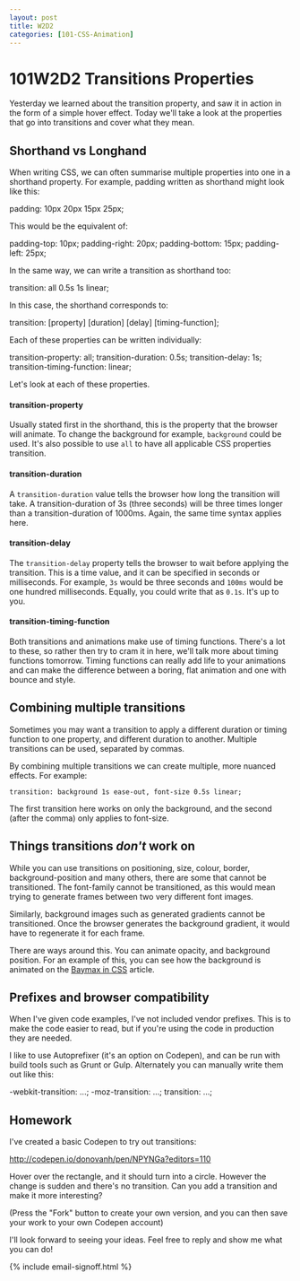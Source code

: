 ```yaml
---
layout: post
title: W2D2
categories: [101-CSS-Animation]
---
```


# 101W2D2 Transitions Properties

Yesterday we learned about the transition property, and saw it in action in the form of a simple hover effect. Today we'll take a look at the properties that go into transitions and cover what they mean.

## Shorthand vs Longhand

When writing CSS, we can often summarise multiple properties into one in a shorthand property. For example, padding written as shorthand might look like this:

  padding: 10px 20px 15px 25px;

This would be the equivalent of:

  padding-top: 10px;
  padding-right: 20px;
  padding-bottom: 15px;
  padding-left: 25px;

In the same way, we can write a transition as shorthand too:

  transition: all 0.5s 1s linear;

In this case, the shorthand corresponds to:

  transition: [property] [duration] [delay] [timing-function];

Each of these properties can be written individually:

  transition-property: all;
  transition-duration: 0.5s;
  transition-delay: 1s;
  transition-timing-function: linear;

Let's look at each of these properties.

#### transition-property

Usually stated first in the shorthand, this is the property that the browser will animate. To change the background for example, `background` could be used. It's also possible to use `all` to have all applicable CSS properties transition.

#### transition-duration

A `transition-duration` value tells the browser how long the transition will take. A transition-duration of 3s (three seconds) will be three times longer than a transition-duration of 1000ms. Again, the same time syntax applies here.

#### transition-delay

The `transition-delay` property tells the browser to wait before applying the transition. This is a time value, and it can be specified in seconds or milliseconds. For example, `3s` would be three seconds and `100ms` would be one hundred milliseconds. Equally, you could write that as `0.1s`. It's up to you.

#### transition-timing-function

Both transitions and animations make use of timing functions. There's a lot to these, so rather then try to cram it in here, we'll talk more about timing functions tomorrow. Timing functions can really add life to your animations and can make the difference between a boring, flat animation and one with bounce and style.

## Combining multiple transitions

Sometimes you may want a transition to apply a different duration or timing function to one property, and different duration to another. Multiple transitions can be used, separated by commas.

By combining multiple transitions we can create multiple, more nuanced effects. For example:

    transition: background 1s ease-out, font-size 0.5s linear;

The first transition here works on only the background, and the second (after the comma) only applies to font-size.

## Things transitions *don't* work on

While you can use transitions on positioning, size, colour, border, background-position and many others, there are some that cannot be transitioned. The font-family cannot be transitioned, as this would mean trying to generate frames between two very different font images.

Similarly, background images such as generated gradients cannot be transitioned. Once the browser generates the background gradient, it would have to regenerate it for each frame.

There are ways around this. You can animate opacity, and background position. For an example of this, you can see how the background is animated on the [Baymax in CSS](http://cssanimation.rocks/baymax/) article.

## Prefixes and browser compatibility

When I've given code examples, I've not included vendor prefixes. This is to make the code easier to read, but if you're using the code in production they are needed.

I like to use Autoprefixer (it's an option on Codepen), and can be run with build tools such as Grunt or Gulp. Alternately you can manually write them out like this:

  -webkit-transition: ...;
  -moz-transition: ...;
  transition: ...;

## Homework

I've created a basic Codepen to try out transitions:

http://codepen.io/donovanh/pen/NPYNGa?editors=110

Hover over the rectangle, and it should turn into a circle. However the change is sudden and there's no transition. Can you add a transition and make it more interesting?

(Press the "Fork" button to create your own version, and you can then save your work to your own Codepen account)

I'll look forward to seeing your ideas. Feel free to reply and show me what you can do!

{% include email-signoff.html %}


